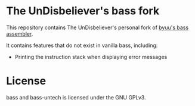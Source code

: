 The UnDisbeliever's bass fork
=============================

This repository contains The UnDisbeliever's personal fork of
[byuu's bass assembler](https://byuu.org/tool/bass/).

It contains features that do not exist in vanilla bass, including:
 * Printing the instruction stack when displaying error messages


License
=======

bass and bass-untech is licensed under the GNU GPLv3.

